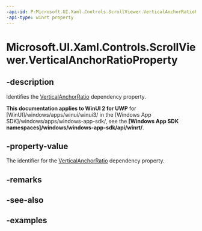 ```yaml
---
-api-id: P:Microsoft.UI.Xaml.Controls.ScrollViewer.VerticalAnchorRatioProperty
-api-type: winrt property
---
```


<!-- Property syntax.
public DependencyProperty VerticalAnchorRatioProperty { get; }
-->

# Microsoft.UI.Xaml.Controls.ScrollViewer.VerticalAnchorRatioProperty

## -description

Identifies the [VerticalAnchorRatio](scrollviewer_verticalanchorratio.md) dependency property.

**This documentation applies to WinUI 2 for UWP** for [WinUI]/windows/apps/winui/winui3/ in the [Windows App SDK]/windows/apps/windows-app-sdk/, see the **[Windows App SDK namespaces]/windows/windows-app-sdk/api/winrt/**.

## -property-value

The identifier for the [VerticalAnchorRatio](scrollviewer_verticalanchorratio.md) dependency property.

## -remarks

## -see-also

## -examples

